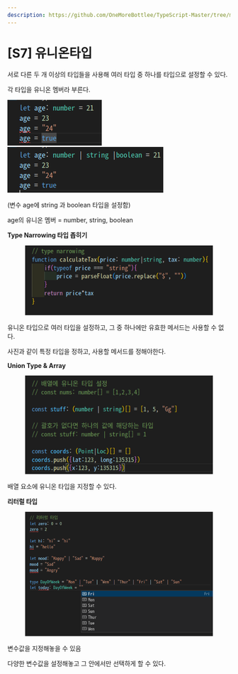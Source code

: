 ```yaml
---
description: https://github.com/OneMoreBottlee/TypeScript-Master/tree/main/S7
---
```


# \[S7] 유니온타입

서로 다른 두 개 이상의 타입들을 사용해 여러 타입 중 하나를 타입으로 설정할 수 있다.

각 타입을 유니온 멤버라 부른다.

![](<../../../.gitbook/assets/image (26).png>)<img src="../../../.gitbook/assets/image (66).png" alt="" data-size="original">

(변수 age에 string 과 boolean 타입을 설정함)

age의 유니온 멤버 = number, string, boolean



**Type Narrowing 타입 좁히기**

<figure><img src="../../../.gitbook/assets/image (97).png" alt=""><figcaption></figcaption></figure>

유니온 타입으로 여러 타입을 설정하고, 그 중 하나에만 유효한 메서드는 사용할 수 없다.

사진과 같이 특정 타입을 정하고, 사용할 메서드를 정해야한다.



**Union Type & Array**

<figure><img src="../../../.gitbook/assets/image (107).png" alt=""><figcaption></figcaption></figure>

배열 요소에 유니온 타입을 지정할 수 있다.



**리터럴 타입**

<figure><img src="../../../.gitbook/assets/image (126).png" alt=""><figcaption></figcaption></figure>

변수값을 지정해놓을 수 있음

다양한 변수값을 설정해놓고 그 안에서만 선택하게 할 수 있다.
